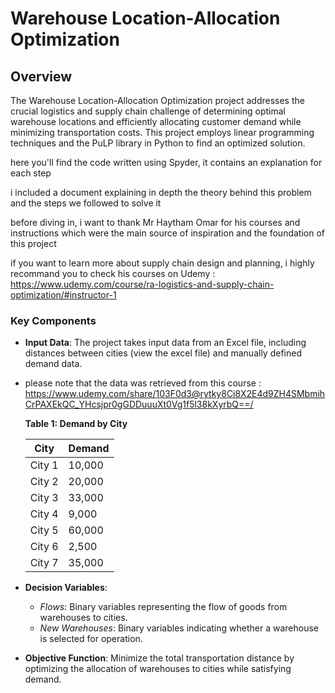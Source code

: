 # Warehouse Location-Allocation Optimization

## Overview

The Warehouse Location-Allocation Optimization project addresses the crucial logistics and supply chain challenge of determining optimal warehouse locations and efficiently allocating customer demand while minimizing transportation costs. This project employs linear programming techniques and the PuLP library in Python to find an optimized solution.

here you'll find the code written using Spyder, it contains an explanation for each step

i included a document explaining in depth the theory behind this problem and the steps we followed to solve it

before diving in, i want to thank Mr Haytham Omar for his courses and instructions which were the main source of inspiration and the foundation of this project

if you want to learn more about supply chain design and planning, i highly recommand you to check his courses on Udemy : https://www.udemy.com/course/ra-logistics-and-supply-chain-optimization/#instructor-1


### Key Components

- **Input Data**: The project takes input data from an Excel file, including distances between cities (view the excel file) and manually defined demand data.

- please note that the data was retrieved from this course : https://www.udemy.com/share/103F0d3@rytky8Ci8X2E4d9ZH4SMbmihCrPAXEkQC_YHcsjpr0gGDDuuuXt0Vg1f5l38kXyrbQ==/

   **Table 1: Demand by City**
   
   | City    | Demand   |
   | ------- | -------- |
   | City 1  | 10,000   |
   | City 2  | 20,000   |
   | City 3  | 33,000   |
   | City 4  | 9,000    |
   | City 5  | 60,000   |
   | City 6  | 2,500    |
   | City 7  | 35,000   |

- **Decision Variables**:

   - *Flows*: Binary variables representing the flow of goods from warehouses to cities.
   - *New Warehouses*: Binary variables indicating whether a warehouse is selected for operation.

- **Objective Function**: Minimize the total transportation distance by optimizing the allocation of warehouses to cities while satisfying demand.


